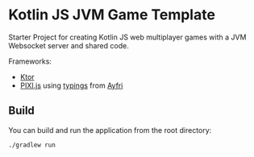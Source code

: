 # Kotlin JS JVM Game Template

Starter Project for creating Kotlin JS web multiplayer games with a JVM Websocket server and shared code. 

Frameworks:
* [Ktor](https://github.com/ktorio/ktor)
* [PIXI.js](https://github.com/pixijs/pixijs) using [typings](https://github.com/Ayfri/PIXI-Kotlin) from [Ayfri](https://github.com/Ayfri)

## Build
You can build and run the application from the root directory:
```
./gradlew run
```